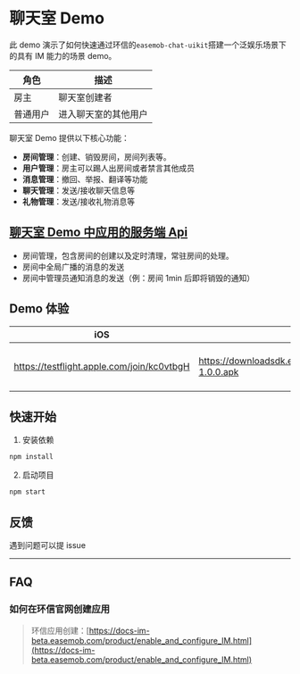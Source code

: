 # 聊天室 Demo

此 demo 演示了如何快速通过环信的`easemob-chat-uikit`搭建一个泛娱乐场景下的具有 IM 能力的场景 demo。

| 角色     | 描述                 |
| -------- | -------------------- |
| 房主     | 聊天室创建者         |
| 普通用户 | 进入聊天室的其他用户 |

聊天室 Demo 提供以下核心功能：

- **房间管理**：创建、销毁房间，房间列表等。
- **用户管理**：房主可以踢人出房间或者禁言其他成员
- **消息管理**：撤回、举报、翻译等功能
- **聊天管理**：发送/接收聊天信息等
- **礼物管理**：发送/接收礼物消息等

## [聊天室 Demo 中应用的服务端 Api](https://github.com/easemob/livestream-demo-app-server/tree/live-room)

- 房间管理，包含房间的创建以及定时清理，常驻房间的处理。
- 房间中全局广播的消息的发送
- 房间中管理员通知消息的发送（例：房间 1min 后即将销毁的通知）

## Demo 体验

| iOS                                        | Android                                                                           | Web                                                           | Flutter                                                                            | RN                                                                    |
| ------------------------------------------ | --------------------------------------------------------------------------------- | ------------------------------------------------------------- | ---------------------------------------------------------------------------------- | --------------------------------------------------------------------- |
| https://testflight.apple.com/join/kc0vtbgH | https://downloadsdk.easemob.com/downloads/chatroom/chatroomdemo_android-1.0.0.apk | https://livestream-hsb.oss-cn-beijing.aliyuncs.com/index.html | iOS https://testflight.apple.com/join/NzmtvJ6n Android http://www.pgyer.com/YZUCrW | iOS https://www.pgyer.com/ZaEbya Android https://www.pgyer.com/miATnL |

## 快速开始

1. 安装依赖

```bash
npm install
```

2. 启动项目

```bash
npm start
```

## 反馈

遇到问题可以提 issue

---

## FAQ

### 如何在环信官网创建应用

> 环信应用创建：[https://docs-im-beta.easemob.com/product/enable_and_configure_IM.html](https://docs-im-beta.easemob.com/product/enable_and_configure_IM.html)
